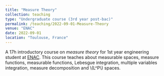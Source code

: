 ```yaml
---
title: "Measure Theory"
collection: teaching
type: "Undergraduate course (3rd year post-bac)"
permalink: /teaching/2022-09-01-Measure-Theory
venue: "ENAC"
date: 2022-09-01
location: "Toulouse, France"
---
```


A 17h introductory course on _measure theory_ for 1st year engineering student at [ENAC](https://enac.fr/). This course teaches about measurable spaces, measure functions, measurable functions, Lebesgue integration, multiple variables integration, measure decomposition and \\(L^P\\) spaces.

